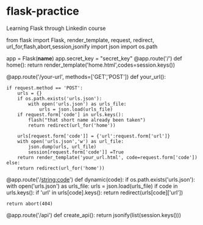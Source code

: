 # flask-practice
Learning Flask through Linkedin course


from flask import Flask, render_template, request, redirect, url_for,flash,abort,session,jsonify
import json
import os.path

app = Flask(__name__)
app.secret_key = "secret_key"
@app.route('/')
def home():
    return render_template('home.html',codes=session.keys())

@app.route('/your-url', methods=['GET','POST'])
def your_url():

    if request.method == 'POST':
        urls = {}
        if os.path.exists('urls.json'):
            with open('urls.json') as urls_file:
                urls = json.load(urls_file)
        if request.form['code'] in urls.keys():
            flash("that short name already been taken")
            return redirect(url_for('home'))
        
        urls[request.form['code']] = {'url':request.form['url']}
        with open('urls.json','w') as url_file:
            json.dump(urls, url_file)
            session[request.form['code']] =True
        return render_template('your_url.html', code=request.form['code'])
    else:
        return redirect(url_for('home'))

@app.route('/<string:code>')
def dynamic(code):
    if os.path.exists('urls.json'):
        with open('urls.json') as urls_file:
            urls = json.load(urls_file)
        if code in urls.keys():
            if 'url' in urls[code].keys():
                return redirect(urls[code]['url'])

    return abort(404)
@app.route('/api')
def create_api():
    return jsonify(list(session.keys()))
